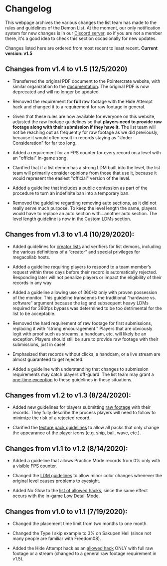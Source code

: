 <div class='panel fade js-scroll-anim' data-anim='fade'>

# Changelog

This webpage archives the various changes the list team has made to the rules and guidelines of the Demon List. At the moment, our only notification system for new changes is in our [Discord server](https://discord.gg/M7bDDQf), so if you are not a member there, it's a good idea to check this section occasionally for new updates.

Changes listed here are ordered from most recent to least recent. **Current version: v1.5**

## Changes from v1.4 to v1.5 (12/5/2020)

- Transferred the original PDF document to the Pointercrate website, with similar organization to the [documentation](/documentation). The original PDF is now deprecated and will no longer be updated.

- Removed the requirement for **full** raw footage with the Hide Attempt hack and changed it to a requirement for raw footage in general. 

- Given that these rules are now available for everyone on this website, adjusted the raw footage guidelines so that **players need to provide raw footage along with their submission if they have it.** The list team will not be reaching out as frequently for raw footage as we did previously, because it would often result in records staying as "Under Consideration" for far too long.

- Added a requirement for an FPS counter for every record on a level with an "official" in-game song. 

- Clarified that if a list demon has a strong LDM built into the level, the list team will primarily consider opinions from those that use it, because it would represent the easiest "official" version of the level.

- Added a guideline that includes a public confession as part of the procedure to turn an indefinite ban into a temporary ban.

- Removed the guideline regarding removing auto sections, as it did not really serve much purpose. To keep the level length the same, players would have to replace an auto section with...another auto section. The level length guideline is now in the Custom LDMs section.

## Changes from v1.3 to v1.4 (10/29/2020):

- Added guidelines for [creator lists](/guidelines/listplacements/#creators) and verifiers for list demons, including the various definitions of a “creator” and special privileges for megacollab hosts.

- Added a guideline requiring players to respond to a team member’s request within three days before their record is automatically rejected. Responding later will not penalize players or impact the eligibility of their records in any way

- Added a guideline allowing use of 360Hz only with proven possession of the monitor. This guideline transcends the traditional “hardware vs. software” argument because the lag and subsequent heavy LDMs required for 360fps bypass was determined to be too detrimental for the list to be acceptable.

- Removed the hard requirement of raw footage for first submissions, replacing it with “strong encouragement.” Players that are obviously legit with proof such as streams, a handcam, etc. will likely be an exception. Players should still be sure to provide raw footage with their submissions, just in case!

- Emphasized that records without clicks, a handcam, or a live stream are almost guaranteed to get rejected.

- Added a guideline with understanding that changes to submission requirements may catch players off-guard. The list team may grant a [one-time exception](/guidelines/miscellaneous/#loopholes-and-exceptions) to these guidelines in these situations.

## Changes from v1.2 to v1.3 (8/24/2020):

- Added new guidelines for players submitting [raw footage](/guidelines/rawfootage) with their records. They fully describe the process players will need to follow to minimize the risk of a rejected record.

- Clarified the [texture pack guidelines](/guidelines/lowdetailmodes/#texture-packs) to allow all packs that only change the appearance of the player icons (e.g. ship, ball, wave, etc.).

## Changes from v1.1 to v1.2 (8/14/2020):

- Added a guideline that allows Practice Mode records from 0% only with a visible FPS counter.

- Changed the [LDM guidelines](/guidelines/lowdetailmodes) to allow minor color changes whenever the original level causes problems to eyesight.

- Added No Glow to the [list of allowed hacks](/guidelines/miscellaneous/#allowed-hacks), since the same effect occurs with the in-game Low Detail Mode. 

## Changes from v1.0 to v1.1 (7/19/2020):

- Changed the placement time limit from two months to one month.

- Changed the Type I skip example to 3% on Sakupen Hell (since not many people are familiar with Freedom08).

- Added the Hide Attempt hack as an [allowed hack](/guidelines/miscellaneous/#allowed-hacks) ONLY with full raw footage or a stream (changed to a general raw footage requirement in v1.5).

</div>
